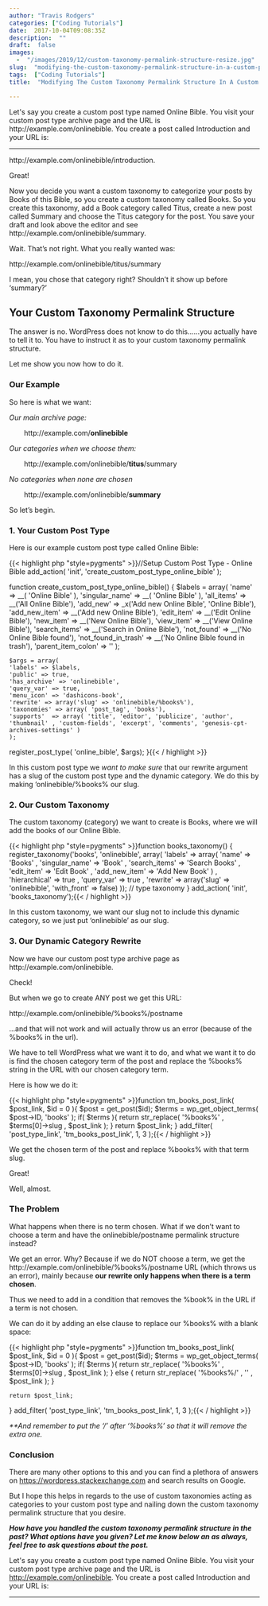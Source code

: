 ```yaml
---
author: "Travis Rodgers"
categories: ["Coding Tutorials"]
date:  2017-10-04T09:08:35Z
description:  ""
draft:  false
images: 
  -  "/images/2019/12/custom-taxonomy-permalink-structure-resize.jpg"
slug:  "modifying-the-custom-taxonomy-permalink-structure-in-a-custom-post-type"
tags:  ["Coding Tutorials"]
title:  "Modifying The Custom Taxonomy Permalink Structure In A Custom Post Type"

---
```



<div class="lead-paragraph"><span class="dropcap">L</span>et's say you create a custom post type named Online Bible. You visit your custom post type archive page and the URL is http://example.com/onlinebible. You create a post called Introduction and your URL is:</div><hr class="lead-hr">
<p>http://example.com/onlinebible/introduction.</p>
<p>Great!</p>
<p>Now you decide you want a custom taxonomy to categorize your posts by Books of this Bible, so you create a custom taxonomy called Books. So you create this taxonomy, add a Book category called Titus, create a new post called Summary and choose the Titus category for the post. You save your draft and look above the editor and see http://example.com/onlinebible/summary.</p>
<p>Wait. That&#8217;s not right. What you really wanted was:</p>
<p>http://example.com/onlinebible/titus/summary</p>
<p>I mean, you chose that category right? Shouldn&#8217;t it show up before &#8216;summary?&#8217;</p>
<h2>Your Custom Taxonomy Permalink Structure</h2>
<p>The answer is no. WordPress does not know to do this&#8230;&#8230;you actually have to tell it to. You have to instruct it as to your custom taxonomy permalink structure.</p>
<p>Let me show you now how to do it.</p>
<h3>Our Example</h3>
<p>So here is what we want:</p>
<p><em>Our main archive page: </em></p>
<p style="padding-left: 30px;">http://example.com/<strong>onlinebible</strong></p>
<p><em>Our categories when we choose them:</em></p>
<p style="padding-left: 30px;">http://example.com/onlinebible/<strong>titus</strong>/summary</p>
<p><em>No categories when none are chosen</em></p>
<p style="padding-left: 30px;">http://example.com/onlinebible/<strong>summary</strong></p>
<p>So let&#8217;s begin.</p>
<h3>1. Your Custom Post Type</h3>
<p>Here is our example custom post type called Online Bible:</p>
{{< highlight php "style=pygments" >}}//Setup Custom Post Type - Online Bible
add_action( 'init', 'create_custom_post_type_online_bible' );

function create_custom_post_type_online_bible() {
   $labels = array(
    'name' => __( 'Online Bible' ),
    'singular_name' => __( 'Online Bible' ),
    'all_items' => __('All Online Bible'),
    'add_new' => _x('Add new Online Bible', 'Online Bible'),
    'add_new_item' => __('Add new Online Bible'),
    'edit_item' => __('Edit Online Bible'),
    'new_item' => __('New Online Bible'),
    'view_item' => __('View Online Bible'),
    'search_items' => __('Search in Online Bible'),
    'not_found' =>  __('No Online Bible found'),
    'not_found_in_trash' => __('No Online Bible found in trash'),
    'parent_item_colon' => ''
    );

    $args = array(
    'labels' => $labels,
    'public' => true,
    'has_archive' => 'onlinebible',
	'query_var' => true,
    'menu_icon' => 'dashicons-book',
	'rewrite' => array('slug' => 'onlinebible/%books%'),
	'taxonomies' => array( 'post_tag', 'books'),
	'supports'  => array( 'title', 'editor', 'publicize', 'author', 'thumbnail' , 'custom-fields', 'excerpt', 'comments', 'genesis-cpt-archives-settings' )
	);

  register_post_type( 'online_bible', $args);
}{{< / highlight >}}
<p>In this custom post type we <em>want to make sure </em>that our rewrite argument has a slug of the custom post type and the dynamic category. We do this by making &#8216;onlinebible/%books% our slug.</p>
<h3>2. Our Custom Taxonomy</h3>
<p>The custom taxonomy (category) we want to create is Books, where we will add the books of our Online Bible.</p>
{{< highlight php "style=pygments" >}}function books_taxonomy() {  
    register_taxonomy('books', 'onlinebible', array(
		'labels' => array(
			'name'          => 'Books'
		,	'singular_name' => 'Book'
		,	'search_items'  => 'Search Books'
		,	'edit_item'     => 'Edit Book'
		,	'add_new_item'  => 'Add New Book'
		)
	,	'hierarchical' => true
	,	'query_var'    => true
	,	'rewrite'      => array('slug' => 'onlinebible', 'with_front' => false)
	)); // type taxonomy
}
add_action( 'init', 'books_taxonomy');{{< / highlight >}}
<p>In this custom taxonomy, we want our slug not to include this dynamic category, so we just put &#8216;onlinebible&#8217; as our slug.</p>
<h3>3. Our Dynamic Category Rewrite</h3>
<p>Now we have our custom post type archive page as http://example.com/onlinebible.</p>
<p>Check!</p>
<p>But when we go to create ANY post we get this URL:</p>
<p>http://example.com/onlinebible/%books%/postname</p>
<p>&#8230;and that will not work and will actually throw us an error (because of the %books% in the url).</p>
<p>We have to tell WordPress what we want it to do, and what we want it to do is find the chosen category term of the post and replace the %books% string in the URL with our chosen category term.</p>
<p>Here is how we do it:</p>
{{< highlight php "style=pygments" >}}function tm_books_post_link( $post_link, $id = 0 ){
    $post = get_post($id);  
        $terms = wp_get_object_terms( $post->ID, 'books' );
        if( $terms ){
            return str_replace( '%books%' , $terms[0]->slug , $post_link );
	} 
    return $post_link;  
}
add_filter( 'post_type_link', 'tm_books_post_link', 1, 3 );{{< / highlight >}}
<p>We get the chosen term of the post and replace %books% with that term slug.</p>
<p>Great!</p>
<p>Well, almost.</p>
<h3>The Problem</h3>
<p>What happens when there is no term chosen. What if we don&#8217;t want to choose a term and have the onlinebible/postname permalink structure instead?</p>
<p>We get an error. Why? Because if we do NOT choose a term, we get the http://example.com/onlinebible/%books%/postname URL (which throws us an error), mainly because <strong>our rewrite only happens when there is a term chosen</strong>.</p>
<p>Thus we need to add in a condition that removes the %book% in the URL if a term is not chosen.</p>
<p>We can do it by adding an else clause to replace our %books% with a blank space:</p>
{{< highlight php "style=pygments" >}}function tm_books_post_link( $post_link, $id = 0 ){
    $post = get_post($id);  
        $terms = wp_get_object_terms( $post->ID, 'books' );
        if( $terms ){
            return str_replace( '%books%' , $terms[0]->slug , $post_link );
	} else {
	    return str_replace( '%books%/' , '' , $post_link );
}
	
    return $post_link;  
}
add_filter( 'post_type_link', 'tm_books_post_link', 1, 3 );{{< / highlight >}}
<p><em>**And remember to put the &#8216;/&#8217; after &#8216;%books%&#8217; so that it will remove the extra one.</em></p>
<h3>Conclusion</h3>
<p>There are many other options to this and you can find a plethora of answers on <a href="https://wordpress.stackexchange.com" target="_blank" rel="noopener">https://wordpress.stackexchange.com</a> and search results on Google.</p>
<p>But I hope this helps in regards to the use of custom taxonomies acting as categories to your custom post type and nailing down the custom taxonomy permalink structure that you desire.</p>
<p><strong><em>How have you handled the custom taxonomy permalink structure in the past? What options have you given? Let me know below an as always, feel free to ask questions about the post.</em></strong></p>

Let's say you create a custom post type named Online Bible. You visit your custom post type archive page and the URL is http://example.com/onlinebible. You create a post called Introduction and your URL is:

---



